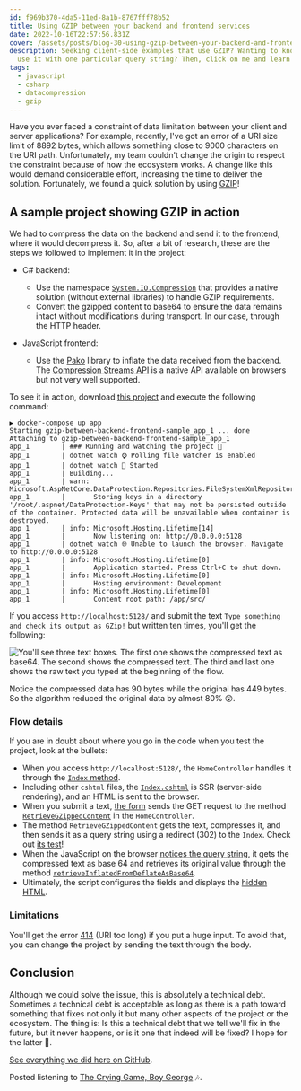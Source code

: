 ```yaml
---
id: f969b370-4da5-11ed-8a1b-8767fff78b52
title: Using GZIP between your backend and frontend services
date: 2022-10-16T22:57:56.831Z
cover: /assets/posts/blog-30-using-gzip-between-your-backend-and-frontend-services.png
description: Seeking client-side examples that use GZIP? Wanting to know how to
  use it with one particular query string? Then, click on me and learn more!
tags:
  - javascript
  - csharp
  - datacompression
  - gzip
---
```

Have you ever faced a constraint of data limitation between your client and server applications? For example, recently, I've got an error of a URI size limit of 8892 bytes, which allows something close to 9000 characters on the URI path. Unfortunately, my team couldn't change the origin to respect the constraint because of how the ecosystem works. A change like this would demand considerable effort, increasing the time to deliver the solution. Fortunately, we found a quick solution by using [GZIP](https://en.wikipedia.org/wiki/Gzip)!

## A sample project showing GZIP in action

We had to compress the data on the backend and send it to the frontend, where it would decompress it. So, after a bit of research, these are the steps we followed to implement it in the project:

* C# backend:

  * Use the namespace [`System.IO.Compression`](https://learn.microsoft.com/en-us/dotnet/api/system.io.compression?view=net-6.0) that provides a native solution (without external libraries) to handle GZIP requirements.
  * Convert the gzipped content to base64 to ensure the data remains intact without modifications during transport. In our case, through the HTTP header.
* JavaScript frontend:

  * Use the [Pako](https://github.com/nodeca/pako/) library to inflate the data received from the backend. The [Compression Streams API](https://developer.mozilla.org/en-US/docs/Web/API/Compression_Streams_API) is a native API available on browsers but not very well supported.

To see it in action, download [this project](https://github.com/willianantunes/tutorials/tree/master/2022/10/gzip-between-backend-frontend-sample) and execute the following  command:

```text
▶ docker-compose up app
Starting gzip-between-backend-frontend-sample_app_1 ... done
Attaching to gzip-between-backend-frontend-sample_app_1
app_1        | ### Running and watching the project 👀
app_1        | dotnet watch ⌚ Polling file watcher is enabled
app_1        | dotnet watch 🚀 Started
app_1        | Building...
app_1        | warn: Microsoft.AspNetCore.DataProtection.Repositories.FileSystemXmlRepository[60]
app_1        |       Storing keys in a directory '/root/.aspnet/DataProtection-Keys' that may not be persisted outside of the container. Protected data will be unavailable when container is destroyed.
app_1        | info: Microsoft.Hosting.Lifetime[14]
app_1        |       Now listening on: http://0.0.0.0:5128
app_1        | dotnet watch 🌐 Unable to launch the browser. Navigate to http://0.0.0.0:5128
app_1        | info: Microsoft.Hosting.Lifetime[0]
app_1        |       Application started. Press Ctrl+C to shut down.
app_1        | info: Microsoft.Hosting.Lifetime[0]
app_1        |       Hosting environment: Development
app_1        | info: Microsoft.Hosting.Lifetime[0]
app_1        |       Content root path: /app/src/
```

If you access `http://localhost:5128/` and submit the text `Type something and check its output as GZip!` but written ten times, you'll get the following:

![You'll see three text boxes. The first one shows the compressed text as base64. The second shows the compressed text. The third and last one shows the raw text you typed at the beginning of the flow.](/assets/posts/blog-30-order-1-image-1-sample-project.png "Landing page")

Notice the compressed data has 90 bytes while the original has 449 bytes. So the algorithm reduced the original data by almost 80% 😲.

### Flow details

If you are in doubt about where you go in the code when you test the project, look at the bullets:

* When you access `http://localhost:5128/`, the `HomeController` handles it through the [`Index` method](https://github.com/willianantunes/tutorials/blob/5ffc66a1b3cb159c717839db5231c707c80ef6b3/2022/10/gzip-between-backend-frontend-sample/src/Controllers/HomeController.cs#L15-L18). 
* Including other `cshtml` files, the [`Index.cshtml`](https://github.com/willianantunes/tutorials/blob/5ffc66a1b3cb159c717839db5231c707c80ef6b3/2022/10/gzip-between-backend-frontend-sample/src/Views/Home/Index.cshtml) is SSR (server-side rendering), and an HTML is sent to the browser.
* When you submit a text, [the form](https://github.com/willianantunes/tutorials/blob/5ffc66a1b3cb159c717839db5231c707c80ef6b3/2022/10/gzip-between-backend-frontend-sample/src/Views/Home/Index.cshtml#L10) sends the GET request to the method [`RetrieveGZippedContent`](https://github.com/willianantunes/tutorials/blob/5ffc66a1b3cb159c717839db5231c707c80ef6b3/2022/10/gzip-between-backend-frontend-sample/src/Controllers/HomeController.cs#L20-L27) in the `HomeController`.
* The method `RetrieveGZippedContent` gets the text, compresses it, and then sends it as a query string using a redirect (302) to the `Index`. Check out [its test](https://github.com/willianantunes/tutorials/blob/5ffc66a1b3cb159c717839db5231c707c80ef6b3/2022/10/gzip-between-backend-frontend-sample/tests/Helpers/GZipNegotiatorTests.cs#L11-L30)!
* When the JavaScript on the browser [notices the query string](https://github.com/willianantunes/tutorials/blob/5ffc66a1b3cb159c717839db5231c707c80ef6b3/2022/10/gzip-between-backend-frontend-sample/src/Views/Home/Index.cshtml#L55-L66), it gets the compressed text as base 64 and retrieves its original value through the method [`retrieveInflatedFromDeflateAsBase64`](https://github.com/willianantunes/tutorials/blob/5ffc66a1b3cb159c717839db5231c707c80ef6b3/2022/10/gzip-between-backend-frontend-sample/src/Views/Home/Index.cshtml#L38-L50).
* Ultimately, the script configures the fields and displays the [hidden HTML](https://github.com/willianantunes/tutorials/blob/5ffc66a1b3cb159c717839db5231c707c80ef6b3/2022/10/gzip-between-backend-frontend-sample/src/Views/Home/Index.cshtml#L19).

### Limitations

You'll get the error [414](https://developer.mozilla.org/en-US/docs/Web/HTTP/Status/414#:~:text=The%20HTTP%20414%20URI%20Too,server%20is%20willing%20to%20interpret.) (URI too long) if you put a huge input. To avoid that, you can change the project by sending the text through the body.

## Conclusion

Although we could solve the issue, this is absolutely a technical debt. Sometimes a technical debt is acceptable as long as there is a path toward something that fixes not only it but many other aspects of the project or the ecosystem. The thing is: Is this a technical debt that we tell we'll fix in the future, but it never happens, or is it one that indeed will be fixed? I hope for the latter 🙏.

[See everything we did here on GitHub](https://github.com/willianantunes/tutorials/tree/master/2022/10/gzip-between-backend-frontend-sample).

Posted listening to [The Crying Game, Boy George](https://youtu.be/-EPGhjxm0G0) 🎶.
